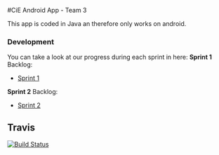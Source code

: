 #CiE Android App - Team 3

This app is coded in Java an therefore only works on android.



### Development

You can take a look at our progress during each sprint in here:
**Sprint 1**
Backlog: 

* [Sprint 1](https://github.com/mobileappdevhm/only_android_app/wiki/Sprint_1_Page)

**Sprint 2**
Backlog:

* [Sprint 2](https://github.com/mobileappdevhm/only_android_app/wiki/Sprint_2_Page)

## Travis

[![Build Status](https://travis-ci.org/freeCodeCamp/how-to-contribute-to-open-source.svg?branch=master)](https://travis-ci.org/mobileappdevhm/only_android_app)
